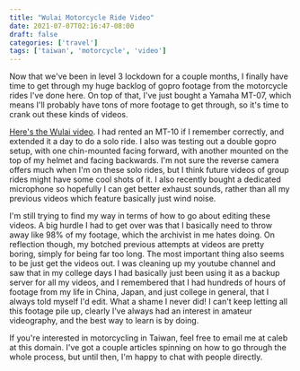 ```yaml
---
title: "Wulai Motorcycle Ride Video"
date: 2021-07-07T02:16:47-08:00
draft: false
categories: ['travel']
tags: ['taiwan', 'motorcycle', 'video']
---
```


Now that we've been in level 3 lockdown for a couple months, I finally have time to get through my huge backlog of gopro footage from the motorcycle rides I've done here. On top of that, I've just bought a Yamaha MT-07, which means I'll probably have tons of more footage to get through, so it's time to crank out these kinds of videos.

[Here's the Wulai video](https://youtu.be/Nglgn6XmD8A). I had rented an MT-10 if I remember correctly, and extended it a day to do a solo ride. I also was testing out a double gopro setup, with one chin-mounted facing forward, with another mounted on the top of my helmet and facing backwards. I'm not sure the reverse camera offers much when I'm on these solo rides, but I think future videos of group rides might have some cool shots of it. I also recently bought a dedicated microphone so hopefully I can get better exhaust sounds, rather than all my previous videos which feature basically just wind noise.

I'm still trying to find my way in terms of how to go about editing these videos. A big hurdle I had to get over was that I basically need to throw away like 98% of my footage, which the archivist in me hates doing. On reflection though, my botched previous attempts at videos are pretty boring, simply for being far too long. The most important thing also seems to be just get the videos out. I was cleaning up my youtube channel and saw that in my college days I had basically just been using it as a backup server for all my videos, and I remembered that I had hundreds of hours of footage from my life in China, Japan, and just college in general, that I always told myself I'd edit. What a shame I never did! I can't keep letting all this footage pile up, clearly I've always had an interest in amateur videography, and the best way to learn is by doing.

If you're interested in motorcycling in Taiwan, feel free to email me at caleb at this domain. I've got a couple articles spinning on how to go through the whole process, but until then, I'm happy to chat with people directly.
